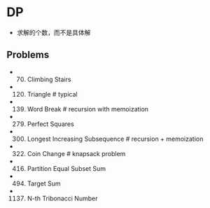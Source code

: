 # DP
- 求解的个数，而不是具体解


## Problems
- 70. Climbing Stairs
- 120. Triangle                          # typical
- 139. Word Break                        # recursion with memoization
- 279. Perfect Squares
- 300. Longest Increasing Subsequence    # recursion + memoization
- 322. Coin Change                       # knapsack problem
- 416. Partition Equal Subset Sum
- 494. Target Sum
- 1137. N-th Tribonacci Number

